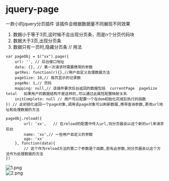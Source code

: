 # jquery-page
一款小的jquery分页插件
该插件会根据数据量不同展现不同效果
1. 数据小于等于3页,这时候不会出现分页条，而是n个分页代码块
2. 数据大于3页,出现分页条
3. 数据只有一页时,隐藏分页条
// 用法
```
var pageObj = $("xx").page({
    url: '', // 后台接口地址
    data: {}, // 第一次请求时需要携带的参数
    getRes: function(r){},//用户自定义处理数据方法
    pageSize: 10,// 每页显示的记录数
    pageNo: 1,// 页码
    mapping: null,// 该插件要求后台返回的数据包括  currentPage  pageSize  total   如果用户的数据结构不是这样的,可以通过此属性配置映射关系
	initComplete: null // 用户可以配置一个在dom初始化完成后执行的函数
}) // 此初始化返回一个page对象,调用该page对象可以刷新数据,携带查询参数,更改url地址和处理数据的方法

pageObj.reload({
        url: 'xx',   // 在reload的配置中传入url,则分页器会以这个新的url来请求后台
        name: 'xx',// 一些用户自定义的参数
        age: 'xx'
    }, function(data){
        // 这个作为reload方法的第二个参数是个函数,若有此参数,则分页器会以这个方法作为处理数据的方法
})
```
![1.png](https://github.com/lqxsunhan123/jquery-page/blob/master/page/img/1.jpg "1.png")<br />
![2.png](https://github.com/lqxsunhan123/jquery-page/blob/master/page/img/2.jpg "2.png")